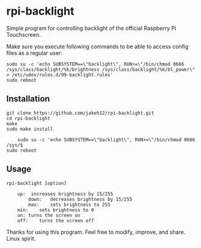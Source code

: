 # rpi-backlight

Simple program for controlling backlight of the official Raspberry Pi Touchscreen.

Make sure you execute following commands to be able to access config files as a regular user:

	sudo su -c 'echo SUBSYSTEM==\"backlight\", RUN+=\"/bin/chmod 0666 /sys/class/backlight/%k/brightness /sys/class/backlight/%k/bl_power\" > /etc/udev/rules.d/99-backlight.rules'
	sudo reboot


## Installation
	
	git clone https://github.com/jakeh12/rpi-backlight.git
	cd rpi-backlight
	make
	sudo make install
	
        sudo su -c 'echo SUBSYSTEM==\"backlight\", RUN+=\"/bin/chmod 0666 /sys/$
	sudo reboot


## Usage
	
	rpi-backlight [option]
	
		up:	 increases brightness by 15/255
    		down:	decreases brightness by 15/255
    		max:	sets brightness to 255
		min:	sets brightness to 0
		on:	turns the screen on
		off:	turns the screen off




Thanks for using this program. Feel free to modify, improve, and share. Linux spirit.
